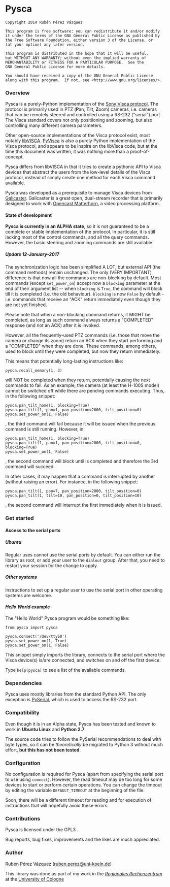 # Pysca
    Copyright 2014 Rubén Pérez Vázquez
    
    This program is free software: you can redistribute it and/or modify
    it under the terms of the GNU General Public License as published by
    the Free Software Foundation, either version 3 of the License, or
    (at your option) any later version.
    
    This program is distributed in the hope that it will be useful,
    but WITHOUT ANY WARRANTY; without even the implied warranty of
    MERCHANTABILITY or FITNESS FOR A PARTICULAR PURPOSE.  See the
    GNU General Public License for more details.
    
    You should have received a copy of the GNU General Public License
    along with this program.  If not, see <http://www.gnu.org/licenses/>.

### Overview ###
Pysca is a purely-Python implementation of the [Sony Visca protocol](http://en.wikipedia.org/wiki/VISCA_Protocol). The protocol is primarily used in PTZ (**P**an, **T**ilt, **Z**oom) cameras, i.e. cameras that can be remotely steered and controlled using a RS-232 ("serial") port . The Visca standard covers not only positiioning and zooming, but also controlling many different camera parameters.

Other open-source implementations of the Visca protocol exist, most notably [libVISCA](http://damien.douxchamps.net/libvisca/). [PyVisca](https://github.com/mutax/PyVisca) is also a purely Python implementation of the Visca protocol, and appears to be inspire on the libVisca code, but at the time this document was written, it was nothing more than a proof-of-concept. 

Pysca differs from libVISCA in that it tries to create a pythonic API to Visca devices that abstract the users from the low-level details of the Visca protocol,  instead of simply create one method for each Visca command available.

Pysca was developed as a prerequisite to manage Visca devices from [Galicaster](http://galicaster.org). Galicaster is a great open, dual-stream recorder that is primarily designed to work with [Opencast Matterhorn](http://opencast.org/matterhorn/), a video processing platform.

#### State of development ####
**Pysca is currently in an ALPHA state**, so it is not guaranteed to be a complete or stable implementation of the protocol. In particular, it is still lacking most of the control commands, and all the query commands. However, the basic steering and zooming commands are still available.

##### Update 12-January-2017 #####

The synchronization logic has been simplified A LOT, but external API (the command methods) remain unchanged. The only (VERY IMPORTANT) difference is that now all the commands are non-blocking by default. Most commands (except `set_power_on`) accept now a `blocking` parameter at the end of their argument list -- when `blocking` is `True`, the command will block till it is completed (i.e. the old behaviour). `blocking` is now `False` by default -i.e. commands that receive an "ACK" return immediately even though they are not yet finished.

Please note that when a non-blocking command returns, it MIGHT be completed, as long as such command always returns a "COMPLETED" response (and not an ACK) after it is invoked.

However, all the frequently-used PTZ commands (i.e. those that move the camera or change its zoom) return an ACK when they start performing and a "COMPLETED" when they are done. These commands, among others, used to block until they were completed, but now they return immediately.

This means that potentially long-lasting instructions like:

```
pysca.recall_memory(1, 3)
```

will NOT be completed when they return, potentially causing the next commands to fail. As an example, the camera (at least the H-100S model) cannot be switched off while there are pending commands executing. Thus, in the following snippet:

```
pysca.pan_tilt_home(1, blocking=True)
pysca.pan_tilt(1, pan=1, pan_position=2000, tilt_position=0)
pysca.set_power_on(1, False)
```

, the third command will fail because it will be issued when the previous command is still running. However, in:

```
pysca.pan_tilt_home(1, blocking=True)
pysca.pan_tilt(1, pan=1, pan_position=2000, tilt_position=0, blocking=True)
pysca.set_power_on(1, False)
```

, the second command will block until is completed and therefore the 3rd command will succeed.

In other cases, it may happen that a command is interrupted by another (without raising an error). For instance, in the following snippet:

```
pysca.pan_tilt(1, pan=7, pan_position=2000, tilt_position=0)
pysca.pan_tilt(1, tilt=10, pan_position=0, tilt_position=10)
```

, the second command will interrupt the first immediately when it is issued.

### Get started ###

#### Access to the serial ports ####

##### Ubuntu #####
Regular uses cannot use the serial ports by default. You can either run the library as root, or add your user to the `dialout` group. After that, you need to restart your session for the change to apply. 

##### Other systems #####
Instructions to set up a regular user to use the serial port in other operating systems are welcome.


#### _Hello World_ example ####

The "Hello World" Pysca program would be something like:

    from pysca import pysca
    
    pysca.connect('/dev/ttyS0')
    pysca.set_power_on(1, True)
    pysca.set_power_on(1, False)

This snippet simply imports the library, connects to the serial port where the Visca device(s) is/are connected, and switches on and off the first device. 

Type `help(pysca)` to see a list of the available commands. 

### Dependencies ###

Pysca uses mostly libraries from the standard Python API. The only exception is [PySerial](http://pyserial.sourceforge.net/), which is used to access the RS-232 port. 

### Compatibility ###

Even though it is in an Alpha state, Pysca has been tested and known to work in __Ubuntu Linux__ and  __Python 2.7__.

The source code tries to follow the PySerial recommendations to deal with byte types, so it can be _theoretically_ be migrated to Python 3 without much effort, __but this has not been tested__.

### Configuration ###

No configuration is required for Pysca (apart from specifying the serial port to use using `connect`). However, the read timeout may be too long for some devices to start or perform certain operations. You can change the timeout by editing the variable `DEFAULT_TIMEOUT` at the beginning of the file.

Soon, there will be a different timeout for reading and for execution of instructions that will hopefully avoid these errors.

### Contributions ###

Pysca is licensed under the GPL3 . 

Bug reports, bug fixes, improvements and the likes are much appreciated.


### Author ###

Rubén Pérez Vázquez ([ruben.perez@uni-koeln.de](mailto:ruben.perez@uni-koeln.de))

This library was done as part of my work in the [_Regionales Rechenzentrum_](http://rrzk.uni-koeln.de/) at the [University of Cologne](http://www.portal.uni-koeln.de/uoc_home.html?&L=1)